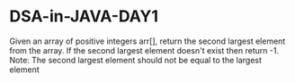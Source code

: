 # DSA-in-JAVA-DAY1
Given an array of positive integers arr[], return the second largest element from the array. If the second largest element doesn't exist then return -1.  Note: The second largest element should not be equal to the largest element
